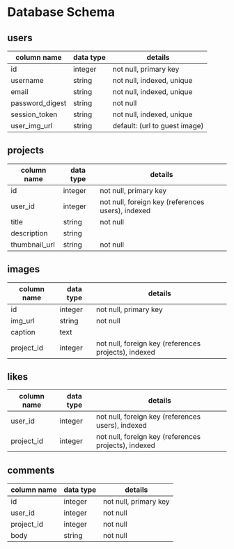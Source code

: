 # Database Schema

## users
column name     | data type | details
----------------|-----------|-----------------------
id              | integer   | not null, primary key
username        | string    | not null, indexed, unique
email           | string    | not null, indexed, unique
password_digest | string    | not null
session_token   | string    | not null, indexed, unique
user_img_url    | string    | default: (url to guest image)

## projects
column name | data type | details
------------|-----------|-----------------------
id          | integer   | not null, primary key
user_id     | integer   | not null, foreign key (references users), indexed
title       | string    | not null
description | string    |
thumbnail_url | string | not null

## images
column name | data type | details
------------|-----------|-----------------------
id          | integer   | not null, primary key
img_url     | string    | not null
caption     | text      |
project_id  | integer   | not null, foreign key (references projects), indexed

## likes
column name | data type | details
------------|-----------|-----------------------
user_id     | integer   | not null, foreign key (references users), indexed
project_id  | integer   | not null, foreign key (references projects), indexed

## comments
column name | data type | details
------------|-----------|-----------------------
id          | integer   | not null, primary key
user_id     | integer   | not null
project_id  | integer   | not null
body        | string    | not null
